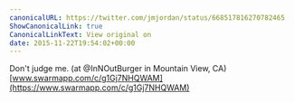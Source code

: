 ```yaml
---
canonicalURL: https://twitter.com/jmjordan/status/668517816270782465
ShowCanonicalLink: true
CanonicalLinkText: View original on
date: 2015-11-22T19:54:02+00:00
---
```

Don't judge me. (at @InNOutBurger in Mountain View, CA) [www.swarmapp.com/c/g1Gj7NHQWAM](https://www.swarmapp.com/c/g1Gj7NHQWAM)